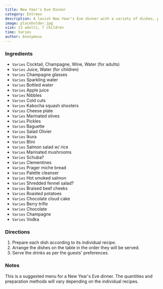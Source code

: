 ```yaml
---
title: New Year's Eve Dinner
category: Entrees
description: A lavish New Year's Eve dinner with a variety of dishes, perfect for a large gathering of adults and children.
image: placeholder.jpg
size: 13 adults, 7 children
time: Varies
author: Anonymous
---
```


### Ingredients

* `Varies` Cocktail, Champagne, Wine, Water (for adults)
* `Varies` Juice, Water (for children)
* `Varies` Champagne glasses
* `Varies` Sparkling water
* `Varies` Bottled water
* `Varies` Apple juice
* `Varies` Nibbles
* `Varies` Cold cuts
* `Varies` Kabocha squash shooters
* `Varies` Cheese plate
* `Varies` Marinated olives
* `Varies` Pickles
* `Varies` Baguette
* `Varies` Salad Olivier
* `Varies` Ikura
* `Varies` Blini
* `Varies` Salmon salad w/ rice
* `Varies` Marinated mushrooms
* `Varies` Schuba?
* `Varies` Clementines
* `Varies` Prager miche bread
* `Varies` Palette cleanser
* `Varies` Hot smoked salmon
* `Varies` Shredded fennel salad?
* `Varies` Braised beef cheeks
* `Varies` Roasted potatoes
* `Varies` Chocolate cloud cake
* `Varies` Berry trifle
* `Varies` Chocolate
* `Varies` Champagne
* `Varies` Vodka

### Directions

1. Prepare each dish according to its individual recipe.
2. Arrange the dishes on the table in the order they will be served.
3. Serve the drinks as per the guests' preferences.

### Notes

This is a suggested menu for a New Year's Eve dinner. The quantities and preparation methods will vary depending on the individual recipes.